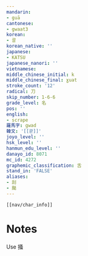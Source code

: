 ```yaml
---
mandarin:
- guā
cantonese:
- gwaat3
korean:
- 괄
korean_native: ''
japanese:
- KATSU
japanese_nanori: ''
vietnamese:
middle_chinese_initial: k
middle_chinese_final: ɣuat
stroke_count: '12'
radical: 刀
skip_number: 1-6-6
grade_level: 名
pos: ''
english:
- scrape
羅馬字: gwad
韓文: '[[괃]]'
joyo_level: ''
hsk_level: ''
hanmun_edu_level: ''
danayo_id: 8071
mc_id: 4272
graphemic_classification: 舌
stand_in: 'FALSE'
aliases:
- 刮
- 颳
---
```

```meta-bind-embed
[[nav/char_info]]
```

# Notes
Use 掻
